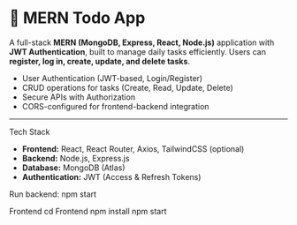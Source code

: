 # 📝 MERN Todo App
A full-stack **MERN (MongoDB, Express, React, Node.js)** application with **JWT Authentication**, built to manage daily tasks efficiently. Users can **register, log in, create, update, and delete tasks**.  
-  User Authentication (JWT-based, Login/Register)  
-  CRUD operations for tasks (Create, Read, Update, Delete)  
-  Secure APIs with Authorization  
-  CORS-configured for frontend-backend integration  
---
 Tech Stack
- **Frontend:** React, React Router, Axios, TailwindCSS (optional)  
- **Backend:** Node.js, Express.js  
- **Database:** MongoDB (Atlas)  
- **Authentication:** JWT (Access & Refresh Tokens)  

Run backend:
npm start

Frontend
cd Frontend
npm install
npm start
 
